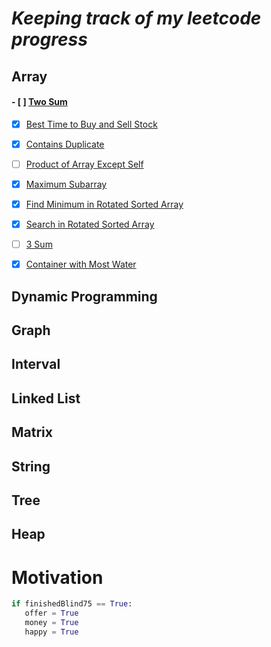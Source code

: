 

# _Keeping track of my leetcode progress_

## Array 
   #### - [ ] [Two Sum](https://leetcode.com/problems/two-sum/)
   - [x] [Best Time to Buy and Sell Stock](https://leetcode.com/problems/best-time-to-buy-and-sell-stock/)
   - [x] [Contains Duplicate](https://leetcode.com/problems/contains-duplicate/)
   - [ ] [Product of Array Except Self](https://leetcode.com/problems/product-of-array-except-self/)
   - [x] [Maximum Subarray](https://leetcode.com/problems/maximum-subarray/)
   - [x] [Find Minimum in Rotated Sorted Array](https://leetcode.com/problems/find-minimum-in-rotated-sorted-array/)
   - [x] [Search in Rotated Sorted Array](https://leetcode.com/problems/search-in-rotated-sorted-array/)
   - [ ] [3 Sum](https://leetcode.com/problems/3sum/)
   - [x] [Container with Most Water](https://leetcode.com/problems/container-with-most-water/)
  

## Dynamic Programming
## Graph
## Interval
## Linked List
## Matrix
## String
## Tree
## Heap

# Motivation 

```Python
if finishedBlind75 == True:
   offer = True
   money = True
   happy = True
```
